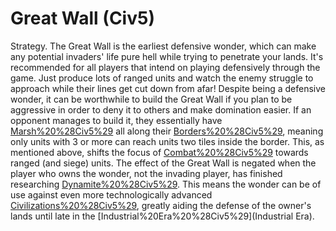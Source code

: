 # Great Wall (Civ5)

Strategy.
The Great Wall is the earliest defensive wonder, which can make any potential invaders' life pure hell while trying to penetrate your lands. It's recommended for all players that intend on playing defensively through the game. Just produce lots of ranged units and watch the enemy struggle to approach while their lines get cut down from afar!
Despite being a defensive wonder, it can be worthwhile to build the Great Wall if you plan to be aggressive in order to deny it to others and make domination easier. If an opponent manages to build it, they essentially have [Marsh%20%28Civ5%29](Marshes) all along their [Borders%20%28Civ5%29](border), meaning only units with 3 or more can reach units two tiles inside the border. This, as mentioned above, shifts the focus of [Combat%20%28Civ5%29](combat) towards ranged (and siege) units.
The effect of the Great Wall is negated when the player who owns the wonder, not the invading player, has finished researching [Dynamite%20%28Civ5%29](Dynamite). This means the wonder can be of use against even more technologically advanced [Civilizations%20%28Civ5%29](civilizations), greatly aiding the defense of the owner's lands until late in the [Industrial%20Era%20%28Civ5%29](Industrial Era).